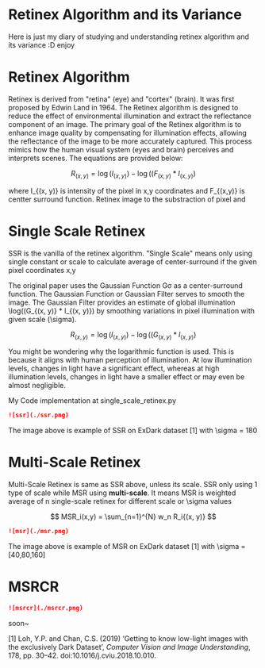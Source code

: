 # Retinex Algorithm and its Variance

Here is just my diary of studying and understanding retinex algorithm and its variance :D enjoy

# Retinex Algorithm

Retinex is derived from "retina" (eye) and "cortex" (brain). It was first proposed by Edwin Land in 1964. The Retinex algorithm is designed to reduce the effect of environmental illumination and extract the reflectance component of an image. The primary goal of the Retinex algorithm is to enhance image quality by compensating for illumination effects, allowing the reflectance of the image to be more accurately captured. This process mimics how the human visual system (eyes and brain) perceives and interprets scenes. The equations are provided below:

$$
R_{(x, y)} = \log(I_{(x, y)}) - \log((F_{(x, y)} * I_{(x, y)})
$$

where I_{(x, y)} is intensity of the pixel in x,y coordinates and F_{(x,y)} is centter surround function. Retinex image to the substraction of pixel and

# Single Scale Retinex

SSR is the vanilla of the retinex algorithm. "Single Scale" means only using single constant or scale to calculate average of center-surround if the given pixel coordinates x,y

The original paper uses the Gaussian Function Gσ​ as a center-surround function. The Gaussian Function or Gaussian Filter serves to smooth the image. The Gaussian Filter provides an estimate of global illumination \log((G_{(x, y)} * I_{(x, y)}) by smoothing variations in pixel illumination with given scale (\sigma).

$$
R_{(x, y)} = \log(I_{(x, y)}) - \log((G_{(x, y)} * I_{(x, y)})
$$

You might be wondering why the logarithmic function is used. This is because it aligns with human perception of illumination. At low illumination levels, changes in light have a significant effect, whereas at high illumination levels, changes in light have a smaller effect or may even be almost negligible.

My Code implementation at single_scale_retinex.py

```markdown
![ssr](./ssr.png)
```

The image above is example of SSR on ExDark dataset [1] with \sigma = 180

# Multi-Scale Retinex

Multi-Scale Retinex is same as SSR above, unless its scale. SSR only using 1 type of scale while MSR using **multi-scale**. It means MSR is weighted average of n single-scale retinex for different scale or \sigma values

$$
MSR_i(x,y) = \sum_{n=1}^{N} w_n R_i{(x, y)}
$$

```markdown
![msr](./msr.png)
```

The image above is example of MSR on ExDark dataset [1] with \sigma = [40,80,160]

# MSRCR



```markdown
![msrcr](./msrcr.png)
```

soon~ 

[1] Loh, Y.P. and Chan, C.S. (2019) ‘Getting to know low-light images with the exclusively Dark Dataset’, *Computer Vision and Image Understanding*, 178, pp. 30–42. doi:10.1016/j.cviu.2018.10.010.